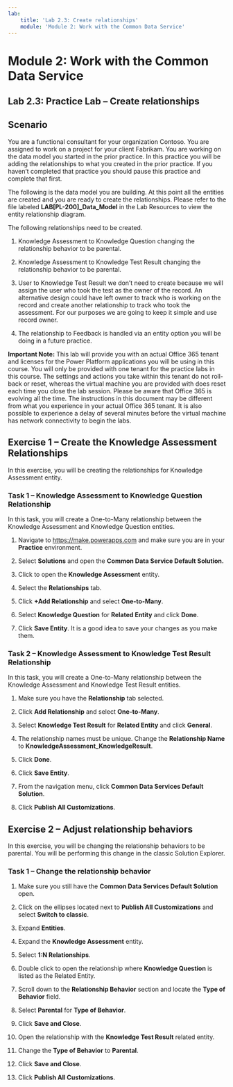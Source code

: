 ```yaml
---
lab:
    title: 'Lab 2.3: Create relationships'
    module: 'Module 2: Work with the Common Data Service'
---
```


Module 2: Work with the Common Data Service
====================

## Lab 2.3: Practice Lab – Create relationships

Scenario
--------

You are a functional consultant for your organization Contoso. You are assigned
to work on a project for your client Fabrikam. You are working on the data model
you started in the prior practice. In this practice you will be adding the
relationships to what you created in the prior practice. If you haven’t
completed that practice you should pause this practice and complete that first.

The following is the data model you are building. At this point all the entities
are created and you are ready to create the relationships. Please refer to the file labeled **LAB[PL-200]_Data_Model** in the Lab Resources to view the entity relationship diagram.

The following relationships need to be created.

1.  Knowledge Assessment to Knowledge Question changing the relationship
    behavior to be parental.

2.  Knowledge Assessment to Knowledge Test Result changing the relationship
    behavior to be parental.

3.  User to Knowledge Test Result we don’t need to create because we will assign
    the user who took the test as the owner of the record. An alternative design
    could have left owner to track who is working on the record and create
    another relationship to track who took the assessment. For our purposes we
    are going to keep it simple and use record owner.

4.  The relationship to Feedback is handled via an entity option you will be
    doing in a future practice.

**Important Note:** This lab will provide you with an actual Office 365 tenant
and licenses for the Power Platform applications you will be using in this
course. You will only be provided with one tenant for the practice labs in this
course. The settings and actions you take within this tenant do not roll-back or
reset, whereas the virtual machine you are provided with does reset each time
you close the lab session. Please be aware that Office 365 is evolving all the time. The
instructions in this document may be different from what you experience in your
actual Office 365 tenant. It is also possible to experience a delay of several
minutes before the virtual machine has network connectivity to begin the labs.


Exercise 1 – Create the Knowledge Assessment Relationships
----------------------------------------------------------

In this exercise, you will be creating the relationships for Knowledge
Assessment entity.

### Task 1 – Knowledge Assessment to Knowledge Question Relationship

In this task, you will create a One-to-Many relationship between the Knowledge
Assessment and Knowledge Question entities.

1.  Navigate to <https://make.powerapps.com> and make sure you are in your
    **Practice** environment.

2.  Select **Solutions** and open the **Common Data Service Default Solution.**

3.  Click to open the **Knowledge Assessment** entity.

4.  Select the **Relationships** tab.

5.  Click **+Add Relationship** and select **One-to-Many**.

6.  Select **Knowledge Question** for **Related Entity** and click **Done**.

7.  Click **Save Entity**. It is a good idea to save your changes as you make
    them.

### Task 2 – Knowledge Assessment to Knowledge Test Result Relationship

In this task, you will create a One-to-Many relationship between the Knowledge
Assessment and Knowledge Test Result entities.

1.  Make sure you have the **Relationship** tab selected.

2.  Click **Add Relationship** and select **One-to-Many**.

3.  Select **Knowledge Test Result** for **Related Entity** and click **General**.

4.  The relationship names must be unique. Change the **Relationship Name** to
    **KnowledgeAssessment_KnowledgeResult**.

5.  Click **Done**.

6.  Click **Save Entity**.

7.  From the navigation menu, click **Common Data Services Default Solution**.

8.  Click **Publish All Customizations**.

Exercise 2 – Adjust relationship behaviors
------------------------------------------

In this exercise, you will be changing the relationship behaviors to be
parental. You will be performing this change in the classic Solution Explorer.

### Task 1 – Change the relationship behavior

1.  Make sure you still have the **Common Data Services Default Solution** open.

2.  Click on the ellipses located next to **Publish All Customizations** and
    select **Switch to classic**.

3.  Expand **Entities**.

4.  Expand the **Knowledge Assessment** entity.

5.  Select **1:N Relationships**.

6.  Double click to open the relationship where **Knowledge Question** is listed as the Related Entity.

7.  Scroll down to the **Relationship Behavior** section and locate the **Type of Behavior** field.

8.  Select **Parental** for **Type of Behavior**.

9.  Click **Save and Close**.

10. Open the relationship with the **Knowledge Test Result** related entity.

11. Change the **Type of Behavior** to **Parental**.

12. Click **Save and Close**.

13. Click **Publish All Customizations**.
